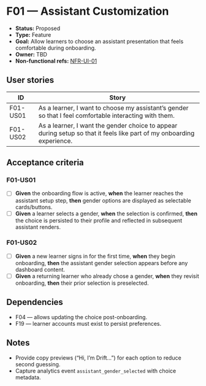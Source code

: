# F01 — Assistant Customization

- **Status:** Proposed
- **Type:** Feature
- **Goal:** Allow learners to choose an assistant presentation that feels comfortable during onboarding.
- **Owner:** TBD
- **Non-functional refs:** [NFR-UI-01](../non-functional.md)

## User stories

| ID | Story |
|----|-------|
| F01-US01 | As a learner, I want to choose my assistant’s gender so that I feel comfortable interacting with them. |
| F01-US02 | As a learner, I want the gender choice to appear during setup so that it feels like part of my onboarding experience. |

## Acceptance criteria

### F01-US01
- [ ] **Given** the onboarding flow is active, **when** the learner reaches the assistant setup step, **then** gender options are displayed as selectable cards/buttons.
- [ ] **Given** a learner selects a gender, **when** the selection is confirmed, **then** the choice is persisted to their profile and reflected in subsequent assistant renders.

### F01-US02
- [ ] **Given** a new learner signs in for the first time, **when** they begin onboarding, **then** the assistant gender selection appears before any dashboard content.
- [ ] **Given** a returning learner who already chose a gender, **when** they revisit onboarding, **then** their prior selection is preselected.

## Dependencies

- F04 — allows updating the choice post-onboarding.
- F19 — learner accounts must exist to persist preferences.

## Notes

- Provide copy previews (“Hi, I’m Drift…”) for each option to reduce second guessing.
- Capture analytics event `assistant_gender_selected` with choice metadata.
